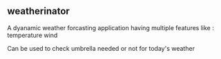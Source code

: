 <h2>weatherinator</h2>

A dyanamic weather forcasting application having multiple features like : 
temperature
wind

Can be used to check umbrella needed or not for today's weather



